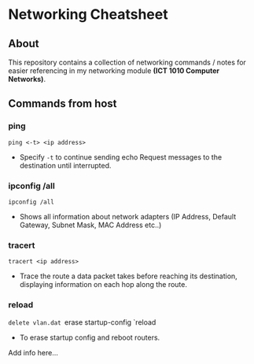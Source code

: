 # Networking Cheatsheet

## About
This repository contains a collection of networking commands / notes for easier referencing in my networking module **(ICT 1010 Computer Networks)**.

## Commands from host

### ping
`ping <-t> <ip address>`
- Specify `-t` to continue sending echo Request messages to the destination until interrupted. 

### ipconfig /all
`ipconfig /all`
- Shows all information about network adapters (IP Address, Default Gateway, Subnet Mask, MAC Address etc..)

### tracert
`tracert <ip address>`
- Trace the route a data packet takes before reaching its destination, displaying information on each hop along the route.

### reload
`delete vlan.dat
`erase startup-config
`reload
- To erase startup config and reboot routers.

Add info here...

